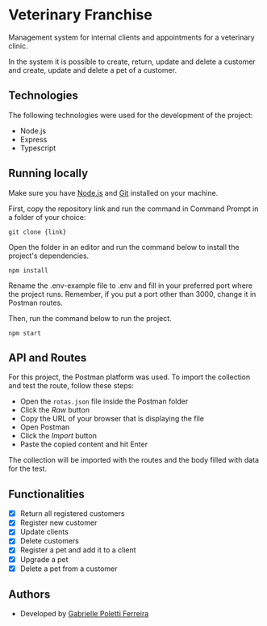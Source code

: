 

# Veterinary Franchise

Management system for internal clients and appointments for a veterinary clinic.

In the system it is possible to create, return, update and delete a customer and create, update and delete a pet of a customer.

## Technologies 

The following technologies were used for the development of the project:

- Node.js
- Express
- Typescript

## Running locally

Make sure you have [Node.js](https://nodejs.org/en/) and [Git](https://git-scm.com/) installed on your machine. 


First, copy the repository link and run the command in Command Prompt in a folder of your choice:

```
git clone {link}

```
Open the folder in an editor and run the command below to install the project's dependencies.

```
npm install
```

Rename the .env-example file to .env and fill in your preferred port where the project runs. 
Remember, if you put a port other than 3000, change it in Postman routes.

Then, run the command below to run the project.

```
npm start
```

## API and Routes

For this project, the Postman platform was used. To import the collection and test the route, follow these steps:

- Open the `rotas.json` file inside the Postman folder
- Click the *Raw* button
- Copy the URL of your browser that is displaying the file
- Open Postman
- Click the *Import* button
- Paste the copied content and hit Enter

The collection will be imported with the routes and the body filled with data for the test.

## Functionalities

- [x] Return all registered customers
- [x] Register new customer
- [x] Update clients
- [x] Delete customers
- [x] Register a pet and add it to a client
- [x] Upgrade a pet
- [x] Delete a pet from a customer

## Authors
- Developed by [Gabrielle Poletti Ferreira](https://github.com/gabrielleeee)